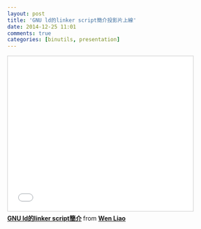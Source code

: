 ```yaml
---
layout: post
title: 'GNU ld的linker script簡介投影片上線'
date: 2014-12-25 11:01
comments: true
categories: [binutils, presentation]
---
```

<iframe src="//www.slideshare.net/slideshow/embed_code/42996920" width="425" height="355" frameborder="0" marginwidth="0" marginheight="0" scrolling="no" style="border:1px solid #CCC; border-width:1px; margin-bottom:5px; max-width: 100%;" allowfullscreen> </iframe> <div style="margin-bottom:5px"> <strong> <a href="//www.slideshare.net/zzz00072/gnu-ldlinker-script" title="Gnu ld的linker script簡介" target="_blank">GNU ld的linker script簡介</a> </strong> from <strong><a href="//www.slideshare.net/zzz00072" target="_blank">Wen Liao</a></strong> </div>

<script async class="speakerdeck-embed" data-id="cb9576a06e0f0132f68022c1cc0a8a7f" data-ratio="1.33333333333333" src="//speakerdeck.com/assets/embed.js"></script>
